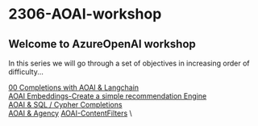 # 2306-AOAI-workshop


## Welcome to AzureOpenAI workshop
In this series we will go through a set of objectives in increasing order of difficulty...

[00 Completions with AOAI & Langchain](./Completions%20with%20AOAI%20%26%20Langchain.ipynb) \
[AOAI Embeddings-Create a simple recommendation Engine](./AOAI-Embeddings-RecommendationEngine.ipynb) \
[AOAI & SQL / Cypher Completions](./AOAI-SQL-Cypher-Completions.ipynb) \
[AOAI & Agency](./AOAI-Agency.ipynb)
[AOAI-ContentFilters](./AOAI-ContentFilters.ipynb) \

